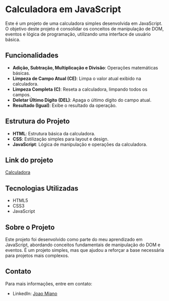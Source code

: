 # Calculadora em JavaScript

Este é um projeto de uma calculadora simples desenvolvida em JavaScript. O objetivo deste projeto é consolidar os conceitos de manipulação de DOM, eventos e lógica de programação, utilizando uma interface de usuário básica.

## Funcionalidades

- **Adição, Subtração, Multiplicação e Divisão**: Operações matemáticas básicas.
- **Limpeza de Campo Atual (CE)**: Limpa o valor atual exibido na calculadora.
- **Limpeza Completa (C)**: Reseta a calculadora, limpando todos os campos.
- **Deletar Último Dígito (DEL)**: Apaga o último dígito do campo atual.
- **Resultado (Igual)**: Exibe o resultado da operação.

## Estrutura do Projeto

- **HTML**: Estrutura básica da calculadora.
- **CSS**: Estilização simples para layout e design.
- **JavaScript**: Lógica de manipulação e operações da calculadora.

## Link do projeto

[Calculadora](https://joaomiano.github.io/calculadora/)

## Tecnologias Utilizadas

- HTML5
- CSS3
- JavaScript


## Sobre o Projeto

Este projeto foi desenvolvido como parte do meu aprendizado em JavaScript, abordando conceitos fundamentais de manipulação do DOM e eventos. É um projeto simples, mas que ajudou a reforçar a base necessária para projetos mais complexos.

## Contato

Para mais informações, entre em contato:

- LinkedIn: [Joao Miano](https://www.linkedin.com/in/joao-miano)
